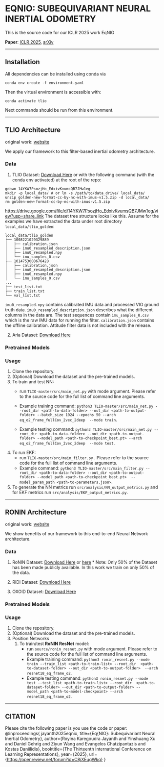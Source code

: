# EQNIO: SUBEQUIVARIANT NEURAL INERTIAL ODOMETRY
This is the source code for our ICLR 2025 work EqNIO

**Paper**: [ICLR 2025](https://openreview.net/forum?id=C8jXEugWkq), [arXiv](https://arxiv.org/abs/2408.06321) 

---
## Installation
All dependencies can be installed using conda via
```shell script
conda env create -f environment.yaml
```
Then the virtual environment is accessible with:
```shell script
conda activate tlio
```

Next commands should be run from this environment.

---

## TLIO Architecture

original work: [website](https://cathias.github.io/TLIO/)

We apply our framework to this filter-based inertial odometry architecture.

### Data
1. TLIO Dataset: [Download Here](https://drive.google.com/file/d/10Bc6R-s0ZLy9OEK_1mfpmtDg3jIu8X6g/view?usp=share_link) or with the following command (with the conda env activated) at the root of the repo:
```shell script
gdown 14YKW7PsozjHo_EdxivKvumsQB7JMw1eg
mkdir -p local_data/ # or ln -s /path/to/data_drive/ local_data/
unzip golden-new-format-cc-by-nc-with-imus-v1.5.zip -d local_data/
rm golden-new-format-cc-by-nc-with-imus-v1.5.zip
```
https://drive.google.com/file/d/14YKW7PsozjHo_EdxivKvumsQB7JMw1eg/view?usp=share_link
The dataset tree structure looks like this.
Assume for the examples we have extracted the data under root directory `local_data/tlio_golden`:
```
local_data/tlio_golden
├── 1008221029329889
│   ├── calibration.json
│   ├── imu0_resampled_description.json
│   ├── imu0_resampled.npy
│   └── imu_samples_0.csv
├── 1014753008676428
│   ├── calibration.json
│   ├── imu0_resampled_description.json
│   ├── imu0_resampled.npy
│   └── imu_samples_0.csv
...
├── test_list.txt
├── train_list.txt
└── val_list.txt
```

`imu0_resampled.npy` contains calibrated IMU data and processed VIO ground truth data.
`imu0_resampled_description.json` describes what the different columns in the data are.
The test sequences contain `imu_samples_0.csv` which is the raw IMU data for running the filter. 
`calibration.json` contains the offline calibration. 
Attitude filter data is not included with the release.


2. Aria Dataset: [Download Here](https://www.projectaria.com/datasets/aea/)

### Pretrained Models

### Usage
1. Clone the repository.
2. (Optional) Download the dataset and the pre-trained models. 
3. To train and test NN:
    * run ```TLIO-master/src/main_net.py``` with mode argument. Please refer to the source code for the full list of command 
    line arguments. 
    * Example training command: ```python3 TLIO-master/src/main_net.py --root_dir <path-to-data-folder> --out_dir <path-to-output-folder> --batch_size 1024 --epochs 50 --arch eq_o2_frame_fullCov_2vec_2deep 
    --mode train```.

    * Example testing command: ```python3 TLIO-master/src/main_net.py --root_dir <path-to-data-folder> --out_dir <path-to-output-folder> --model_path <path-to-checkpoint_best.pt> --arch eq_o2_frame_fullCov_2vec_2deep 
    --mode test```.
4. To run EKF:
    * run ```TLIO-master/src/main_filter.py``` . Please refer to the source code for the full list of command 
    line arguments. 
    * Example command: ```python3 TLIO-master/src/main_filter.py --root_dir <path-to-data-folder> --out_dir <path-to-output-folder> --model_path <path-to-checkpoint_best.pt> 
    --model_param_path <path-to-parameters.json>```.
5. To generate the NN metrics run ```src/analysis/NN_output_metrics.py``` and for EKF metrics run ```src/analysis/EKF_output_metrics.py```.
---

## RONIN Architecture

original work: [website](http://ronin.cs.sfu.ca/)

We show benefits of our framework to this end-to-end Neural Network architecture.

### Data
1. RoNIN Dataset: [Download Here](https://ronin.cs.sfu.ca/) or [here](https://www.frdr-dfdr.ca/repo/dataset/816d1e8c-1fc3-47ff-b8ea-a36ff51d682a)
\* Note: Only 50\% of the Dataset has been made publicly available. In this work we train on only 50\% of the data.

2. RIDI Dataset: [Download Here](https://www.dropbox.com/s/9zzaj3h3u4bta23/ridi_data_publish_v2.zip?dl=0)

3. OXOID Dataset: [Download Here](http://deepio.cs.ox.ac.uk/)

### Pretrained Models

### Usage
1. Clone the repository.
2. (Optional) Download the dataset and the pre-trained models. 
3. Position Networks 
    1. To train/test **RoNIN ResNet** model:
        * run ```source/ronin_resnet.py``` with mode argument. Please refer to the source code for the full list of command 
        line arguments. 
        * Example training command: ```python3 ronin_resnet.py --mode train --train_list <path-to-train-list> --root_dir 
        <path-to-dataset-folder> --out_dir <path-to-output-folder>  --arch resnet18_eq_frame_o2```.
        * Example testing command: ```python3 ronin_resnet.py --mode test --test_list <path-to-train-list> --root_dir 
        <path-to-dataset-folder> --out_dir <path-to-output-folder> --model_path <path-to-model-checkpoint> --arch resnet18_eq_frame_o2```.

---
## CITATION
Please cite the following paper is you use the code or paper:  
@inproceedings{
jayanth2025eqnio,
title={Eq{NIO}: Subequivariant Neural Inertial Odometry},
author={Royina Karegoudra Jayanth and Yinshuang Xu and Daniel Gehrig and Ziyun Wang and Evangelos Chatzipantazis and Kostas Daniilidis},
booktitle={The Thirteenth International Conference on Learning Representations},
year={2025},
url={https://openreview.net/forum?id=C8jXEugWkq}
}






